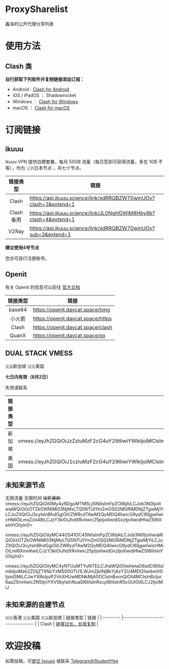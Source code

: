 # ProxySharelist
鑫泽的公开代理分享列表

# 使用方法
## Clash 类
**自行获取下列软件并复制链接添加订阅：**
 - Android : [Clash for Android](https://github.com/Kr328/ClashForAndroid/releases/tag/v2.5.9)
 - iOS / iPadOS ： Shadowrocket
 - Windows ： [Clash for Windows](https://github.com/Dreamacro/clash)
 - macOS ： [Clash for macOS](https://github.com/Fndroid/clash_for_windows_pkg/releases)


# 订阅链接
## ikuuu
ikuuu VPN 提供白嫖套餐，每月 50GB 流量（每日签到可获得流量，多在 1GB 不等），均为 🇯🇵日本节点 ，共七个节点。


| 链接类型  | 链接  |
|:--------: |---------------------------------- |
| Clash  |    https://api.ikuuu.science/link/xdRRQBZW70wjnUOv?clash=3&extend=1                               |
|   Clash 备用    |     https://api.ikuuu.science/link/JL0NgHGWjM8Hby9b?clash=4&extend=1                              |
|      V2Ray     |      https://api.ikuuu.science/link/xdRRQBZW70wjnUOv?sub=3&extend=1                             |

**建议使用4号节点**





您亦可自行注册账号。

## Openit
有关 Openit 的信息可以前往 [官方文档](https://openit.daycat.space/)

| 链接类型  | 链接  |
|:--------: |---------------------------------- |
|  base64 |       https://openit.daycat.space/long                            |
|   小火箭  |           https://openit.daycat.space/https                        |
|    Clash       |       https://openit.daycat.space/clash                            |
| QuanX | https://openit.daycat.space/qx |
## DUAL STACK VMESS
🇸🇬新加坡 🇺🇸美国

**七日内有效（8月2日）**

失效请联系

| 链接类型  | 链接  |
|:--------: |---------------------------------- |
|  新加坡 |  vmess://eyJhZGQiOiJzZzIuMzF2cG4uY29tIiwiYWlkIjoiMCIsImlkIjoiZGNlNGM0NzItNmYzZi00YzQ1LTgwZTUtY2JmZTVlY2FkN2VlIiwiaG9zdCI6IiIsIm5ldCI6IndzIiwicGF0aCI6Ii9mYXN0c3NoL3hpbnplci82MmRmYTNhMGQ4M2ZiLyIsInBvcnQiOiI0NDMiLCJwcyI6InNnMi4zMXZwbi5jb20iLCJ0bHMiOiJ0bHMiLCJ0eXBlIjoibm9uZSIsInYiOiIyIn0=  |
|  美国 |  vmess://eyJhZGQiOiJ1czIuMzF2cG4uY29tIiwiYWlkIjoiMCIsImlkIjoiMmVmNjRkYzgtY2EzYy00NWI4LWFkNWYtMjA4NzE0NTIxNDNiIiwiaG9zdCI6IiIsIm5ldCI6IndzIiwicGF0aCI6Ii9mYXN0c3NoL2RqZWZqZm0vNjJkZmE0NmM4ZGUyNy8iLCJwb3J0IjoiNDQzIiwicHMiOiJ1czIuMzF2cG4uY29tIiwidGxzIjoidGxzIiwidHlwZSI6Im5vbmUiLCJ2IjoiMiJ9  |


## 未知来源节点
无限流量 无限时间 ~~往死里刷~~
vmess://eyJhZGQiOiI0My4yNDguMTM5LjI0NiIsImFpZCI6IjAiLCJob3N0IjoiIiwiaWQiOiIzOTZkOWNlMi03NjMxLTQ5NTUtYmZmOS02MGRiMDNjZTgwMjYiLCJuZXQiOiJ3cyIsInBhdGgiOiI/ZWRcdTAwM2QyMDQ4IiwicG9ydCI6IjgwIiwicHMiOiLmsZ/oi48iLCJzY3kiOiJhdXRvIiwic25pIjoiIiwidGxzIjoiIiwidHlwZSI6IiIsInYiOiIyIn0=

vmess://eyJhZGQiOiIyMC44OS41OC45NiIsImFpZCI6IjAiLCJob3N0IjoiIiwiaWQiOiIzOTZkOWNlMi03NjMxLTQ5NTUtYmZmOS02MGRiMDNjZTgwMjYiLCJuZXQiOiJ3cyIsInBhdGgiOiI/ZWRcdTAwM2QyMDQ4IiwicG9ydCI6IjgwIiwicHMiOiLml6XmnKwiLCJzY3kiOiJhdXRvIiwic25pIjoiIiwidGxzIjoiIiwidHlwZSI6IiIsInYiOiIyIn0=

vmess://eyJhZGQiOiIyMC4yNTUuMTYuNTEiLCJhaWQiOiIwIiwiaG9zdCI6IiIsImlkIjoiMzk2ZDljZTItNzYzMS00OTU1LWJmZjktNjBkYjAzY2U4MDI2IiwibmV0Ijoid3MiLCJwYXRoIjoiP2VkXHUwMDNkMjA0OCIsInBvcnQiOiI4MCIsInBzIjoi6aaZ5rivIiwic2N5IjoiYXV0byIsInNuaSI6IiIsInRscyI6IiIsInR5cGUiOiIiLCJ2IjoiMiJ

## 未知来源的自建节点
🇭🇰香港 🇺🇸美国 🇸🇬新加坡
| 链接类型  | 链接  |
|:--------: |---------------------------------- |
|  Clash |    [链接过长，长按复制](https://pub-api-1.bianyuan.xyz/sub?target=clash&url=ss%3A%2F%2FYWVzLTI1Ni1nY206OWZqMzg4ZjVnNUAyMC4yMzkuMTk0LjEwMjo4Mzg1%23%25E9%25A6%2599%25E6%25B8%25AF%25F0%259F%2587%25AD%25F0%259F%2587%25B0%7Css%3A%2F%2FYWVzLTI1Ni1nY206ODhneTU2aDlAMTA0LjIzNy4xNTQuMTU4Ojg2NA%23%25E7%25BE%258E%25E5%259B%25BD%25F0%259F%2587%25BA%25F0%259F%2587%25B8%7Css%3A%2F%2FYWVzLTI1Ni1nY206OGY4dXI0Z0AxMzkuMTYyLjU3LjE5NDo5OTQ%23%25E6%2596%25B0%25E5%258A%25A0%25E5%259D%25A1&insert=false) |

# 欢迎投稿
如需投稿，可[提交 Issues](https://github.com/StudentYee/ProxySharelist/issues/new?assignees=&labels=&template=Contribution.md&title=%5B%E8%8A%82%E7%82%B9%E6%8A%95%E7%A8%BF%5D%E8%8A%82%E7%82%B9%E5%90%8D%E7%A7%B0) 或联系 [Telegram@StudentYee](https://t.me/StudentYee)

